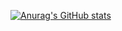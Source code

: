 [![Anurag's GitHub stats](https://github-readme-stats.vercel.app/api?username=onesky)](https://github.com/anuraghazra/github-readme-stats)

